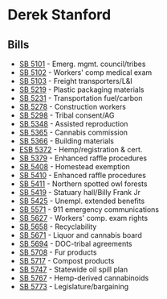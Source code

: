 # Derek Stanford
## Bills
* [SB 5101](bill/2021-22/sb/5101/) - Emerg. mgmt. council/tribes
* [SB 5102](bill/2021-22/sb/5102/) - Workers' comp medical exam
* [SB 5103](bill/2021-22/sb/5103/) - Freight transporters/L&I
* [SB 5219](bill/2021-22/sb/5219/) - Plastic packaging materials
* [SB 5231](bill/2021-22/sb/5231/) - Transportation fuel/carbon
* [SB 5278](bill/2021-22/sb/5278/) - Construction workers
* [SB 5298](bill/2021-22/sb/5298/) - Tribal consent/AG
* [SB 5348](bill/2021-22/sb/5348/) - Assisted reproduction
* [SB 5365](bill/2021-22/sb/5365/) - Cannabis commission
* [SB 5366](bill/2021-22/sb/5366/) - Building materials
* [ESB 5372](bill/2021-22/esb/5372/) - Hemp/registration & cert.
* [SB 5379](bill/2021-22/sb/5379/) - Enhanced raffle procedures
* [SB 5408](bill/2021-22/sb/5408/) - Homestead exemption
* [SB 5410](bill/2021-22/sb/5410/) - Enhanced raffle procedures
* [SB 5411](bill/2021-22/sb/5411/) - Northern spotted owl forests
* [SB 5419](bill/2021-22/sb/5419/) - Statuary hall/Billy Frank Jr
* [SB 5425](bill/2021-22/sb/5425/) - Unempl. extended benefits
* [SB 5571](bill/2021-22/sb/5571/) - 911 emergency communications
* [SB 5627](bill/2021-22/sb/5627/) - Workers' comp. exam rights
* [SB 5658](bill/2021-22/sb/5658/) - Recyclability
* [SB 5671](bill/2021-22/sb/5671/) - Liquor and cannabis board
* [SB 5694](bill/2021-22/sb/5694/) - DOC-tribal agreements
* [SB 5708](bill/2021-22/sb/5708/) - Fur products
* [SB 5717](bill/2021-22/sb/5717/) - Compost products
* [SB 5747](bill/2021-22/sb/5747/) - Statewide oil spill plan
* [SB 5767](bill/2021-22/sb/5767/) - Hemp-derived cannabinoids
* [SB 5773](bill/2021-22/sb/5773/) - Legislature/bargaining
